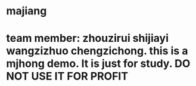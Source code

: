 # majiang
# team member: zhouzirui shijiayi wangzizhuo chengzichong. this is a mjhong demo. It is just for study. DO NOT USE IT FOR PROFIT